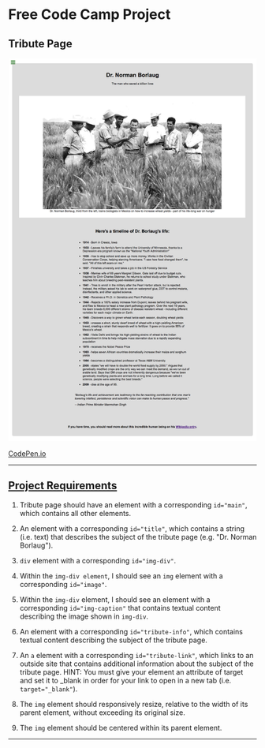 # Free Code Camp Project
## Tribute Page

![Tribute Page](README/FCC%20Tribute%20Page.png)

[CodePen.io](https://codepen.io/careychua/pen/PoPeLrB)

---

## [Project Requirements](https://www.freecodecamp.org/learn/responsive-web-design/responsive-web-design-projects/build-a-tribute-page)
1. Tribute page should have an element with a corresponding ```id="main"```, which contains all other elements.
   
2. An element with a corresponding ```id="title"```, which contains a string (i.e. text) that describes the subject of the tribute page (e.g. "Dr. Norman Borlaug").
   
3. ```div``` element with a corresponding ```id="img-div"```.
   
4. Within the ```img-div element```, I should see an ```img``` element with a corresponding ```id="image"```.
   
5. Within the ```img-div``` element, I should see an element with a corresponding ```id="img-caption"``` that contains textual content describing the image shown in ```img-div```.

6.  An element with a corresponding ```id="tribute-info"```, which contains textual content describing the subject of the tribute page.
   
7.  An ```a``` element with a corresponding ```id="tribute-link"```, which links to an outside site that contains additional information about the subject of the tribute page. HINT: You must give your element an attribute of target and set it to _blank in order for your link to open in a new tab (i.e. ```target="_blank"```).

8.  The ```img``` element should responsively resize, relative to the width of its parent element, without exceeding its original size.

9.  The ```img``` element should be centered within its parent element.

---
